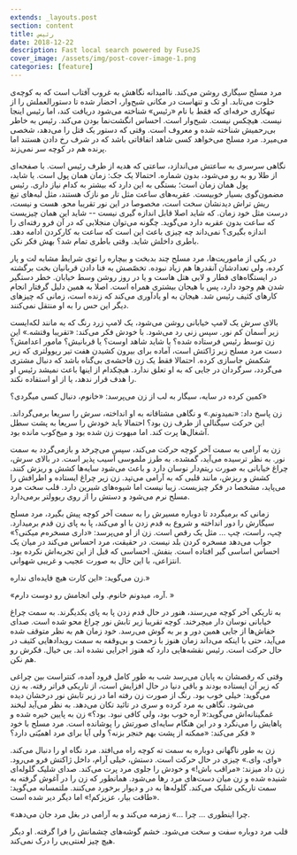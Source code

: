 ```yaml
---
extends: _layouts.post
section: content
title: رئیس
date: 2018-12-22
description: Fast local search powered by FuseJS
cover_image: /assets/img/post-cover-image-1.png
categories: [feature]
---
```


مرد مسلح سیگاری روشن می‌کند. ناامیدانه نگاهش به غروب آفتاب است که به کوچه‌ی خلوت می‌تابد. او تک و تنهاست در مکانی شبح‌وار، احضار شده تا دستورالعملش را از تبهکاری حرفه‌ای که فقط با نام «رئیس» شناخته می‌شود دریافت کند، اما رئیس اینجا نیست. هیچکس نیست. شبح‌وار است. احساس انگشت‌نما بودن می‌کند. رئیس به خاطر بی‌رحمیش شناخته شده و معروف است. وقتی که دستور یک قتل را می‌دهد، شخصی می‌میرد. مرد مسلح می‌خواهد کسی شاهد اتفاقاتی باشد که در شرف رخ دادن هستند اما پرنده هم در کوچه سر نمی‌زند. 

نگاهی سرسری به ساعتش می‌اندازد، ساعتی که هدیه از طرف رئیس است. با صفحه‌ای از طلا رو به رو می‌شود، بدون شماره. احتمالا یک جک: زمان همان پول است. یا شاید، پول همان زمان است؛ بستگی به این دارد که بیشتر به کدام نیاز داری. رئیس مضمون‌گوی بسیار خوبیست. عقربه‌های ساعت مثل تار مو نازک هستند، مثل لبه‌های تیغ ریش تراش دیدنشان سخت است، مخصوصا در این نور تقریبا محو. هست و نیست، درست مثل خود زمان. که شاید اصلا قابل اندازه گیری نیست -- شاید این همان چیزیست که ساعت بدون عقربه دارد می‌گوید. چگونه می‌توان منجلابی که در آن فرو رفته‌ای را اندازه بگیری؟ نمی‌داند چه چیزی باعث این است که ساعت به کارکردن ادامه دهد. باطری داخلش شاید. وقتی باطری تمام شد؟ بهش فکر نکن. 

در یکی از ماموریت‌ها، مرد مسلح چند بدبخت و بیچاره را توی شرایط مشابه لت و پار کرده، ولی تعدادشان آنقدرها هم زیاد نبوده. تخصّصش به فنا دادن قربانیان بخت برگشته در ایستگاه‌های قطار و لابی هتل‌ هاست و یا در روز روشن وسط خیابان. خطر دستگیر شدن هم وجود دارد، پس با هیجان بیشتری همراه است. اصلا به همین دلیل گرفتار انجام کارهای کثیف رئیس شد. هیجان به او یادآوری می‌کند که زنده است، زمانی که چیزهای دیگر این حس را به او منتقل نمی‌کنند. 

بالای سرش یک لامپ خیابانی روشن می‌شود، یک لامپ زرد رنگ که به مانند لکه‌ایست زیر آسمان کم نور. سپس زنی رد می‌شود. با خودش فکر می‌کند: «تقریبا وقتشه.» این زن توسط رئیس فرستاده شده؟ یا شاید شاهد اوست؟ یا قربانیش؟ مامور اعدامش؟ دست مرد مسلح زیر ژاکتش است، آماده برای بیرون کشیدن هفت تیر ریوولتری که زیر شکمش جاسازی کرده. احتمالا فقط یک زن فاحشه‌ی بی‌گناه باشد که دنبال مشتری می‌گردد، سرگردان در جایی که به او تعلق ندارد. هیچکدام از اینها باعث نمیشد رئیس او را هدف قرار ندهد، یا از او استفاده نکند. 

کمین کرده در سایه، سیگار به لب از زن می‌پرسد: «خانوم، دنبال کسی میگردی؟» 

زن پاسخ داد: «نمیدونم.» و نگاهی مشتاقانه به او انداخته، سرش را سریعا برمی‌گرداند. این حرکت سیگنالی از طرف زن بود؟ احتمالا باید خودش را سریعا به پشت سطل آشغال‌ها پرت کند. اما مبهوت زن شده بود و میخ‌کوب مانده بود. 

زن به آرامی به سمت آخر کوچه حرکت می‌کند، سپس می‌چرخد و بازمی‌گردد به سمت نور. به نظر ترسیده می‌آید، گمشده. به طرز ملموسی آسیب پذیر است. در بالای سرش، چراغ خیابانی به صورت ریتم‌دار نوسان دارد و باعث می‌شود سایه‌ها کشش و ریزش کنند. کشش و ریزش، مانند قلبی که به آرامی می‌تپد. زن زیر چراغ ایستاده و اطرافش را می‌پاید، مشخصا در فکر چیزیست. زیبا نیست اما شیوه‌های شیرین دارد. قلب سخت مرد مسلح نرم می‌شود و دستش را از روی ریوولتر برمی‌دارد. 

زمانی که برمیگردد تا دوباره مسیرش را به سمت آخر کوچه پیش بگیرد، مرد مسلح سیگارش را دور انداخته و شروع به قدم زدن با او می‌کند، پا به پای زن قدم برمیدارد. چپ، راست، چپ ... مثل یک رقص است. زن از او می‌پرسد: «داری مسخره‌م میکنی؟» جواب می‌دهد مسخره کردن بلد نیست. در حقیقت، مرد احساس می‌کند در میان یک احساس اساسی گیر افتاده است. بنفش. احساسی که قبل از این تجربه‌اش نکرده بود. انتزاعی، با این حال به صورت عجیب و غریبی شهوانی. 

زن می‌گوید: «این کارت هیچ فایده‌ای نداره.» 

«آره، میدونم خانوم. ولی انجامش رو دوست دارم. »

به تاریکی آخر کوچه می‌رسند، هنور در حال قدم زدن پا به پای یکدیگرند. به سمت چراغ خیابانی نوسان دار میچرخند. کوچه تقریبا زیر تابش نور چراغ محو شده است. صدای خفاش‌ها از جایی همین دور و بر به گوش می‌رسد. خود زمان هم به نظر متوقف شده می‌آید، حتی با اینکه می‌داند زمان هنوز با زحمت و بی‌وقفه به سمت رویدادهایی کثیف در حال حرکت است. رئیس نقشه‌هایی دارد که هنوز اجرایی نشده اند. بی خیال. فکرش رو هم نکن. 
 
وقتی که رقصشان به پایان می‌رسد شب به طور کامل فرود آمده، کنتراست بین چراغی که زیر آن ایستاده بودند و باقی دنیا در حال افزایش است، از تاریکی فراتر رفته. به زن می‌گوید: خیلی خوب بود. رنگ از صورت زن رفته اما در زیر تابش نور درخشان دیده می‌شود. نگاهی به مرد کرده و سری در تائید تکان می‌دهد. به نظر می‌آید لبخند غمگینانه‌اش می‌گوید:« آره خوب بود، ولی کافی نبود. بود؟» زن به پایین خیره شده و پاهایش را می‌نگرد و در این هنگام سایه‌ای صورتش را پوشانده است. مرد مسلح با خود فکر می‌کند: «ممکنه از پشت بهم خنجر بزنه؟ ولی آیا برای مرد اهمیّتی دارد؟ »

زن به طور ناگهانی دوباره به سمت ته کوچه راه می‌افتد. مرد نگاه او را دنبال می‌کند. «وای، وای.» چیزی در حال حرکت است. دستش، خیلی آرام، داخل ژاکتش فرو می‌رود. زن داد میزند: «مراقب باش!» و خودش را جلوی مرد پرت می‌کند. صدای شلیک گلوله‌ای شنیده شده و زن میان دست‌های مرد رها می‌شود. همانطور که زن را در آغوش گرفته به سمت تاریکی شلیک می‌کند. گلوله‌ها به در و دیوار برخورد می‌کنند. ملتمسانه می‌گوید: «طاقت بیار، عزیزکم!» اما دیگر دیر شده است. 

«چرا اینطوری ... چرا ...» زمزمه می‌کند و به آرامی در بغل مرد جان می‌دهد. 

قلب مرد دوباره سفت و سخت می‌شود. خشم گوشه‌های چشمانش را فرا گرفته. او دیگر هیچ چیز لعنتی‌یی را درک نمی‌کند.